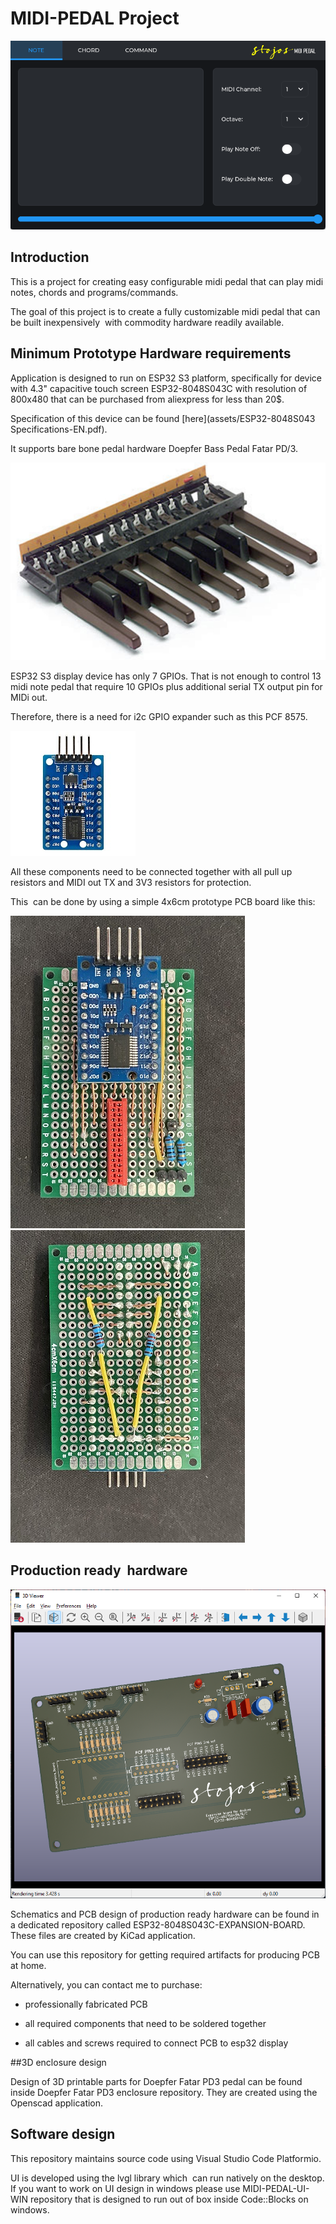 # MIDI-PEDAL Project

![Application screenshot](/assets/images/screen-shot.png)

## Introduction

This is a project for creating easy configurable midi pedal that can play midi notes, chords and programs/commands.

The goal of this project is to create a fully customizable midi pedal that can be built inexpensively  with commodity hardware readily available. 

## Minimum Prototype Hardware requirements

Application is designed to run on ESP32 S3 platform, specifically for device with 4.3" capacitive touch screen ESP32-8048S043C with resolution of 800x480 that can be purchased from aliexpress for less than 20$.

Specification of this device can be found [here](assets/ESP32-8048S043 Specifications-EN.pdf).

It supports bare bone pedal hardware Doepfer Bass Pedal Fatar PD/3.

![Doepfer fatar pd/3](/assets/images/doepfer-fatar-pd3.jpg)

ESP32 S3 display device has only 7 GPIOs. That is not enough to control 13 midi note pedal that require 10 GPIOs plus additional serial TX output pin for MIDi out.

Therefore, there is a need for i2c GPIO expander such as this PCF 8575.

![PCF8575](/assets/images/PCF-8575-i2c-expander.jpg)

All these components need to be connected together with all pull up resistors and MIDI out TX and 3V3 resistors for protection. 

This  can be done by using a simple 4x6cm prototype PCB board like this:

![prototype front](/assets/images/pcb-prototype-front.jpg) 
![prototype back](/assets/images/pcb-prototype-back.jpg)

## Production ready  hardware 

![expansion board pcb](assets/images/expansion-board-PCB.png)

Schematics and PCB design of production ready hardware can be found in a dedicated repository called ESP32-8048S043C-EXPANSION-BOARD. These files are created by KiCad application.

You can use this repository for getting required artifacts for producing PCB at home.

Alternatively, you can contact me to purchase:

- professionally fabricated PCB
* all required components that need to be soldered together
+ all cables and screws required to connect PCB to esp32 display
  
##3D enclosure design

Design of 3D printable parts for Doepfer Fatar PD3 pedal can be found inside Doepfer Fatar PD3 enclosure repository. They are created using the Openscad application.

## Software design

This repository maintains source code using Visual Studio Code Platformio.

UI is developed using the lvgl library which  can run natively on the desktop.
If you want to work on UI design in windows please use MIDI-PEDAL-UI-WIN repository that is designed to run out of box inside Code::Blocks on windows.


 



